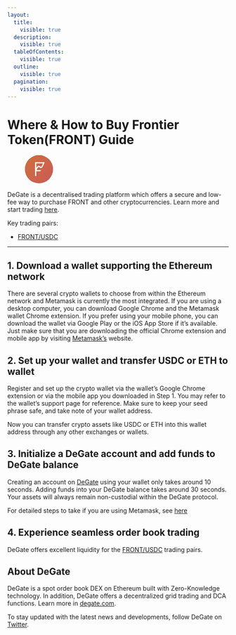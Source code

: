 ```yaml
---
layout:
  title:
    visible: true
  description:
    visible: true
  tableOfContents:
    visible: true
  outline:
    visible: true
  pagination:
    visible: true
---
```


# Where & How to Buy Frontier Token(FRONT) Guide

<figure><img src="../.gitbook/assets/front_0xf8c3527cc04340b208c854e985240c02f7b7793f1717560754492.jpg" alt="FRONT" width="64" style="border-radius: 50%;"><figcaption></figcaption></figure>

DeGate is a decentralised trading platform which offers a secure and low-fee way to purchase FRONT and other cryptocurrencies. Learn more and start trading [here](https://app.degate.com/trade/USDC/0xf8c3527cc04340b208c854e985240c02f7b7793f?utm_source=howtobuy).&#x20;

Key trading pairs:

* [FRONT/USDC](https://app.degate.com/trade/USDC/0xf8c3527cc04340b208c854e985240c02f7b7793f?utm_source=howtobuy)

***

## 1. Download a wallet supporting the Ethereum network

There are several crypto wallets to choose from within the Ethereum network and Metamask is currently the most integrated. If you are using a desktop computer, you can download Google Chrome and the Metamask wallet Chrome extension. If you prefer using your mobile phone, you can download the wallet via Google Play or the iOS App Store if it’s available. Just make sure that you are downloading the official Chrome extension and mobile app by visiting [Metamask’s](https://metamask.io/) website.

## 2. Set up your wallet and transfer USDC or ETH to wallet

Register and set up the crypto wallet via the wallet’s Google Chrome extension or via the mobile app you downloaded in Step 1. You may refer to the wallet’s support page for reference. Make sure to keep your seed phrase safe, and take note of your wallet address.&#x20;

Now you can transfer crypto assets like USDC or ETH into this wallet address through any other exchanges or wallets.

## 3. Initialize a DeGate account and add funds to DeGate balance

Creating an account on [DeGate](https://app.degate.com/?utm_source=FRONT_howtobuy) using your wallet only takes around 10 seconds. Adding funds into your DeGate balance takes around 30 seconds. Your assets will always remain non-custodial within the DeGate protocol.

For detailed steps to take if you are using Metamask, see [here](https://docs.degate.com/v/product_en/main-features/wallet-connectivity/metamask)

## 4. Experience seamless order book trading

DeGate offers excellent liquidity for the [FRONT/USDC](https://app.degate.com/trade/USDC/0xf8c3527cc04340b208c854e985240c02f7b7793f?utm_source=howtobuy) trading pairs.&#x20;

## About DeGate

DeGate is a spot order book DEX on Ethereum built with Zero-Knowledge technology. In addition, DeGate offers a decentralized grid trading and DCA functions.  Learn more in [degate.com](https://degate.com/?utm_source=FRONT_howtobuy).

To stay updated with the latest news and developments, follow DeGate on [Twitter](https://twitter.com/degatedex).
